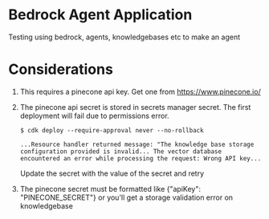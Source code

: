 # Bedrock Agent Application
Testing using bedrock, agents, knowledgebases etc to make an agent

# Considerations
1. This requires a pinecone api key. Get one from https://www.pinecone.io/

2. The pinecone api secret is stored in secrets manager secret. The first deployment will fail due to permissions error. 
    ```
    $ cdk deploy --require-approval never --no-rollback

    ...Resource handler returned message: "The knowledge base storage configuration provided is invalid... The vector database encountered an error while processing the request: Wrong API key...
    ```
    Update the secret with the value of the secret and retry

3. The pinecone secret must be formatted like {"apiKey": "PINECONE_SECRET"} or you'll get a storage validation error on knowledgebase
